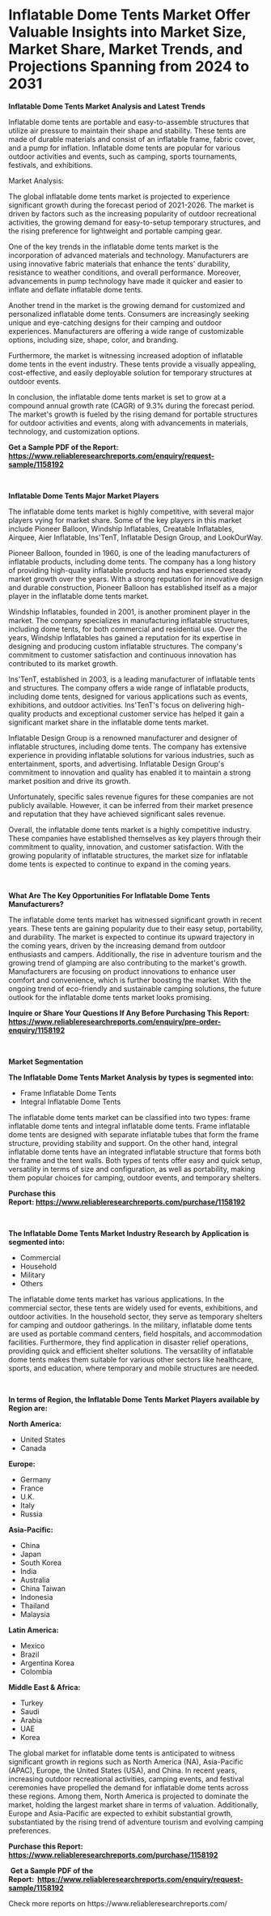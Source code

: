 <p><h1>Inflatable Dome Tents Market Offer Valuable Insights into Market Size, Market Share, Market Trends, and Projections Spanning from 2024 to 2031</h1></p><p><strong>Inflatable Dome Tents Market Analysis and Latest Trends</strong></p>
<p><p>Inflatable dome tents are portable and easy-to-assemble structures that utilize air pressure to maintain their shape and stability. These tents are made of durable materials and consist of an inflatable frame, fabric cover, and a pump for inflation. Inflatable dome tents are popular for various outdoor activities and events, such as camping, sports tournaments, festivals, and exhibitions.</p><p>Market Analysis:</p><p>The global inflatable dome tents market is projected to experience significant growth during the forecast period of 2021-2026. The market is driven by factors such as the increasing popularity of outdoor recreational activities, the growing demand for easy-to-setup temporary structures, and the rising preference for lightweight and portable camping gear.</p><p>One of the key trends in the inflatable dome tents market is the incorporation of advanced materials and technology. Manufacturers are using innovative fabric materials that enhance the tents' durability, resistance to weather conditions, and overall performance. Moreover, advancements in pump technology have made it quicker and easier to inflate and deflate inflatable dome tents.</p><p>Another trend in the market is the growing demand for customized and personalized inflatable dome tents. Consumers are increasingly seeking unique and eye-catching designs for their camping and outdoor experiences. Manufacturers are offering a wide range of customizable options, including size, shape, color, and branding.</p><p>Furthermore, the market is witnessing increased adoption of inflatable dome tents in the event industry. These tents provide a visually appealing, cost-effective, and easily deployable solution for temporary structures at outdoor events.</p><p>In conclusion, the inflatable dome tents market is set to grow at a compound annual growth rate (CAGR) of 9.3% during the forecast period. The market's growth is fueled by the rising demand for portable structures for outdoor activities and events, along with advancements in materials, technology, and customization options.</p></p>
<p><strong>Get a Sample PDF of the Report:&nbsp; <a href="https://www.reliableresearchreports.com/enquiry/request-sample/1158192">https://www.reliableresearchreports.com/enquiry/request-sample/1158192</a></strong></p>
<p>&nbsp;</p>
<p><strong>Inflatable Dome Tents Major Market Players</strong></p>
<p><p>The inflatable dome tents market is highly competitive, with several major players vying for market share. Some of the key players in this market include Pioneer Balloon, Windship Inflatables, Creatable Inflatables, Airquee, Aier Inflatable, Ins'TenT, Inflatable Design Group, and LookOurWay.</p><p>Pioneer Balloon, founded in 1960, is one of the leading manufacturers of inflatable products, including dome tents. The company has a long history of providing high-quality inflatable products and has experienced steady market growth over the years. With a strong reputation for innovative design and durable construction, Pioneer Balloon has established itself as a major player in the inflatable dome tents market.</p><p>Windship Inflatables, founded in 2001, is another prominent player in the market. The company specializes in manufacturing inflatable structures, including dome tents, for both commercial and residential use. Over the years, Windship Inflatables has gained a reputation for its expertise in designing and producing custom inflatable structures. The company's commitment to customer satisfaction and continuous innovation has contributed to its market growth.</p><p>Ins'TenT, established in 2003, is a leading manufacturer of inflatable tents and structures. The company offers a wide range of inflatable products, including dome tents, designed for various applications such as events, exhibitions, and outdoor activities. Ins'TenT's focus on delivering high-quality products and exceptional customer service has helped it gain a significant market share in the inflatable dome tents market.</p><p>Inflatable Design Group is a renowned manufacturer and designer of inflatable structures, including dome tents. The company has extensive experience in providing inflatable solutions for various industries, such as entertainment, sports, and advertising. Inflatable Design Group's commitment to innovation and quality has enabled it to maintain a strong market position and drive its growth.</p><p>Unfortunately, specific sales revenue figures for these companies are not publicly available. However, it can be inferred from their market presence and reputation that they have achieved significant sales revenue.</p><p>Overall, the inflatable dome tents market is a highly competitive industry. These companies have established themselves as key players through their commitment to quality, innovation, and customer satisfaction. With the growing popularity of inflatable structures, the market size for inflatable dome tents is expected to continue to expand in the coming years.</p></p>
<p>&nbsp;</p>
<p><strong>What Are The Key Opportunities For Inflatable Dome Tents Manufacturers?</strong></p>
<p><p>The inflatable dome tents market has witnessed significant growth in recent years. These tents are gaining popularity due to their easy setup, portability, and durability. The market is expected to continue its upward trajectory in the coming years, driven by the increasing demand from outdoor enthusiasts and campers. Additionally, the rise in adventure tourism and the growing trend of glamping are also contributing to the market's growth. Manufacturers are focusing on product innovations to enhance user comfort and convenience, which is further boosting the market. With the ongoing trend of eco-friendly and sustainable camping solutions, the future outlook for the inflatable dome tents market looks promising.</p></p>
<p><strong>Inquire or Share Your Questions If Any Before Purchasing This Report: <a href="https://www.reliableresearchreports.com/enquiry/pre-order-enquiry/1158192">https://www.reliableresearchreports.com/enquiry/pre-order-enquiry/1158192</a></strong></p>
<p>&nbsp;</p>
<p><strong>Market Segmentation</strong></p>
<p><strong>The Inflatable Dome Tents Market Analysis by types is segmented into:</strong></p>
<p><ul><li>Frame Inflatable Dome Tents</li><li>Integral Inflatable Dome Tents</li></ul></p>
<p><p>The inflatable dome tents market can be classified into two types: frame inflatable dome tents and integral inflatable dome tents. Frame inflatable dome tents are designed with separate inflatable tubes that form the frame structure, providing stability and support. On the other hand, integral inflatable dome tents have an integrated inflatable structure that forms both the frame and the tent walls. Both types of tents offer easy and quick setup, versatility in terms of size and configuration, as well as portability, making them popular choices for camping, outdoor events, and temporary shelters.</p></p>
<p><strong>Purchase this Report:&nbsp;<a href="https://www.reliableresearchreports.com/purchase/1158192">https://www.reliableresearchreports.com/purchase/1158192</a></strong></p>
<p>&nbsp;</p>
<p><strong>The Inflatable Dome Tents Market Industry Research by Application is segmented into:</strong></p>
<p><ul><li>Commercial</li><li>Household</li><li>Military</li><li>Others</li></ul></p>
<p><p>The inflatable dome tents market has various applications. In the commercial sector, these tents are widely used for events, exhibitions, and outdoor activities. In the household sector, they serve as temporary shelters for camping and outdoor gatherings. In the military, inflatable dome tents are used as portable command centers, field hospitals, and accommodation facilities. Furthermore, they find application in disaster relief operations, providing quick and efficient shelter solutions. The versatility of inflatable dome tents makes them suitable for various other sectors like healthcare, sports, and education, where temporary and mobile structures are needed.</p></p>
<p>&nbsp;</p>
<p><strong>In terms of Region, the Inflatable Dome Tents Market Players available by Region are:</strong></p>
<p>
    <p> <strong> North America: </strong>
        <ul>
            <li>United States</li>
            <li>Canada</li>
        </ul>
        </p> 
    <p> <strong> Europe: </strong>
        <ul>
            <li>Germany</li>
            <li>France</li>
            <li>U.K.</li>
            <li>Italy</li>
            <li>Russia</li>
        </ul>
        </p> 
    <p> <strong> Asia-Pacific: </strong>
        <ul>
            <li>China</li>
            <li>Japan</li>
            <li>South Korea</li>
            <li>India</li>
            <li>Australia</li>
            <li>China Taiwan</li>
            <li>Indonesia</li>
            <li>Thailand</li>
            <li>Malaysia</li>
        </ul>
        </p> 
    <p> <strong> Latin America: </strong>
        <ul>
            <li>Mexico</li>
            <li>Brazil</li>
            <li>Argentina Korea</li>
            <li>Colombia</li>
        </ul>
        </p> 
    <p> <strong> Middle East & Africa: </strong>
        <ul>
            <li>Turkey</li>
            <li>Saudi</li>
            <li>Arabia</li>
            <li>UAE</li>
            <li>Korea</li>
        </ul>
    </p>
    </p>
<p><p>The global market for inflatable dome tents is anticipated to witness significant growth in regions such as North America (NA), Asia-Pacific (APAC), Europe, the United States (USA), and China. In recent years, increasing outdoor recreational activities, camping events, and festival ceremonies have propelled the demand for inflatable dome tents across these regions. Among them, North America is projected to dominate the market, holding the largest market share in terms of valuation. Additionally, Europe and Asia-Pacific are expected to exhibit substantial growth, substantiated by the rising trend of adventure tourism and evolving camping preferences.</p></p>
<p><strong>Purchase this Report: <a href="https://www.reliableresearchreports.com/purchase/1158192">https://www.reliableresearchreports.com/purchase/1158192</a></strong></p>
<p>&nbsp;<strong>Get a Sample PDF of the Report:&nbsp;&nbsp;<a href="https://www.reliableresearchreports.com/enquiry/request-sample/1158192">https://www.reliableresearchreports.com/enquiry/request-sample/1158192</a></strong></p>
<p><strong></strong></p>
<p>Check more reports on https://www.reliableresearchreports.com/</p>